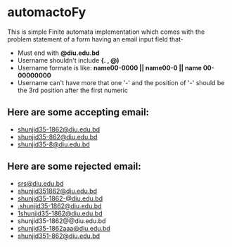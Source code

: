 # automactoFy

This is simple Finite automata implementation which comes with the problem statement of a form having an email input field that-

* Must end with <b>@diu.edu.bd</b>
* Username shouldn't include <b>{.  , @)</b>
* Username formate is like: <b>name00-0000 || name00-0 || name 00-00000000</b>
* Username can't have more that one '-' and the position of '-' should be the 3rd position after the first numeric


## Here are some accepting email:
* shunjid35-1862@diu.edu.bd
* shunjid35-862@diu.edu.bd
* shunjid35-8@diu.edu.bd

## Here are some rejected email:
* srs@diu.edu.bd
* shunjid351862@diu.edu.bd
* shunjid35-1862-@diu.edu.bd
* .shunjid35-1862@diu.edu.bd
* 1shunjid35-1862@diu.edu.bd
* shunjid35-1862@@diu.edu.bd
* shunjid35-1862aaa@diu.edu.bd
* shunjid351-862@diu.edu.bd

